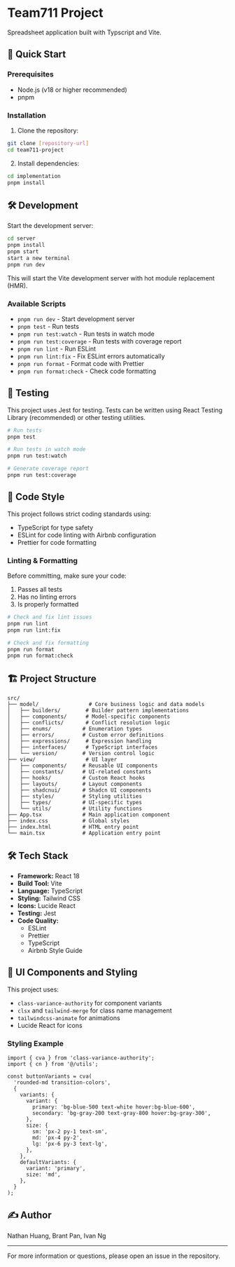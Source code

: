 # Team711 Project

Spreadsheet application built with Typscript and Vite.

## 🚀 Quick Start

### Prerequisites

- Node.js (v18 or higher recommended)
- pnpm

### Installation

1. Clone the repository:
```bash
git clone [repository-url]
cd team711-project
```

2. Install dependencies:
```bash
cd implementation
pnpm install
```

## 🛠️ Development

Start the development server:
```bash
cd server
pnpm install
pnpm start
start a new terminal
pnpm run dev
```

This will start the Vite development server with hot module replacement (HMR).

### Available Scripts

- `pnpm run dev` - Start development server
- `pnpm test` - Run tests
- `pnpm run test:watch` - Run tests in watch mode
- `pnpm run test:coverage` - Run tests with coverage report
- `pnpm run lint` - Run ESLint
- `pnpm run lint:fix` - Fix ESLint errors automatically
- `pnpm run format` - Format code with Prettier
- `pnpm run format:check` - Check code formatting

## 🧪 Testing

This project uses Jest for testing. Tests can be written using React Testing Library (recommended) or other testing utilities.

```bash
# Run tests
pnpm test

# Run tests in watch mode
pnpm run test:watch

# Generate coverage report
pnpm run test:coverage
```

## 📝 Code Style

This project follows strict coding standards using:
- TypeScript for type safety
- ESLint for code linting with Airbnb configuration
- Prettier for code formatting

### Linting & Formatting

Before committing, make sure your code:
1. Passes all tests
2. Has no linting errors
3. Is properly formatted

```bash
# Check and fix lint issues
pnpm run lint
pnpm run lint:fix

# Check and fix formatting
pnpm run format
pnpm run format:check
```

## 🏗️ Project Structure

```
src/
├── model/                # Core business logic and data models
│   ├── builders/        # Builder pattern implementations
│   ├── components/      # Model-specific components
│   ├── conflicts/       # Conflict resolution logic
│   ├── enums/          # Enumeration types
│   ├── errors/         # Custom error definitions
│   ├── expressions/     # Expression handling
│   ├── interfaces/      # TypeScript interfaces
│   └── version/        # Version control logic
├── view/                # UI layer
│   ├── components/     # Reusable UI components
│   ├── constants/      # UI-related constants
│   ├── hooks/          # Custom React hooks
│   ├── layouts/        # Layout components
│   ├── shadcnui/       # Shadcn UI components
│   ├── styles/         # Styling utilities
│   ├── types/          # UI-specific types
│   └── utils/          # Utility functions
├── App.tsx             # Main application component
├── index.css           # Global styles
├── index.html          # HTML entry point
└── main.tsx            # Application entry point
```

## 🛠️ Tech Stack

- **Framework:** React 18
- **Build Tool:** Vite
- **Language:** TypeScript
- **Styling:** Tailwind CSS
- **Icons:** Lucide React
- **Testing:** Jest
- **Code Quality:**
  - ESLint
  - Prettier
  - TypeScript
  - Airbnb Style Guide

## 🎨 UI Components and Styling

This project uses:
- `class-variance-authority` for component variants
- `clsx` and `tailwind-merge` for class name management
- `tailwindcss-animate` for animations
- Lucide React for icons

### Styling Example

```tsx
import { cva } from 'class-variance-authority';
import { cn } from '@/utils';

const buttonVariants = cva(
  'rounded-md transition-colors',
  {
    variants: {
      variant: {
        primary: 'bg-blue-500 text-white hover:bg-blue-600',
        secondary: 'bg-gray-200 text-gray-800 hover:bg-gray-300',
      },
      size: {
        sm: 'px-2 py-1 text-sm',
        md: 'px-4 py-2',
        lg: 'px-6 py-3 text-lg',
      },
    },
    defaultVariants: {
      variant: 'primary',
      size: 'md',
    },
  }
);
```

## ✍️ Author

Nathan Huang, Brant Pan, Ivan Ng

---

For more information or questions, please open an issue in the repository.
